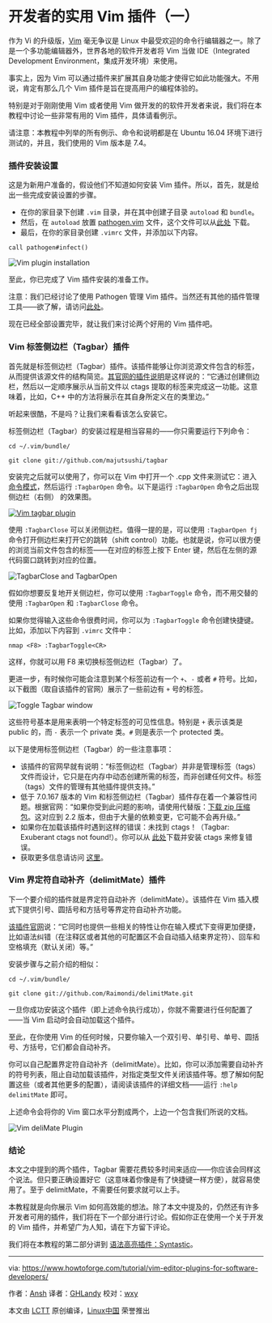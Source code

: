 开发者的实用 Vim 插件（一）
============

作为 Vi 的升级版，[Vim][31] 毫无争议是 Linux 中最受欢迎的命令行编辑器之一。除了是一个多功能编辑器外，世界各地的软件开发者将 Vim 当做 IDE（Integrated Development Environment，集成开发环境）来使用。

事实上，因为 Vim 可以通过插件来扩展其自身功能才使得它如此功能强大。不用说，肯定有那么几个 Vim 插件是旨在提高用户的编程体验的。

特别是对于刚刚使用 Vim 或者使用 Vim 做开发的的软件开发者来说，我们将在本教程中讨论一些非常有用的 Vim 插件，具体请看例示。

请注意：本教程中列举的所有例示、命令和说明都是在 Ubuntu 16.04 环境下进行测试的，并且，我们使用的 Vim 版本是 7.4。

### 插件安装设置

这是为新用户准备的，假设他们不知道如何安装 Vim 插件。所以，首先，就是给出一些完成安装设置的步骤。

* 在你的家目录下创建 `.vim` 目录，并在其中创建子目录 `autoload` 和 `bundle`。
* 然后，在 `autoload` 放置 [pathogen.vim][20] 文件，这个文件可以从[此处][19] 下载。
* 最后，在你的家目录创建 `.vimrc` 文件，并添加以下内容。

```
call pathogen#infect() 
```

![Vim plugin installation](https://www.howtoforge.com/images/vim-editor-plugins-for-software-developers/vimplugins-vimrc.png)

至此，你已完成了 Vim 插件安装的准备工作。

注意：我们已经讨论了使用 Pathogen 管理 Vim 插件。当然还有其他的插件管理工具——欲了解，请访问[此处][29]。

现在已经全部设置完毕，就让我们来讨论两个好用的 Vim 插件吧。

### Vim 标签侧边栏（Tagbar）插件

首先就是标签侧边栏（Tagbar）插件。该插件能够让你浏览源文件包含的标签，从而提供该源文件的结构简览。[其官网的插件说明][28]是这样说的：“它通过创建侧边栏，然后以一定顺序展示从当前文件以 ctags 提取的标签来完成这一功能。这意味着，比如，C++ 中的方法将展示在其自身所定义在的类里边。”

听起来很酷，不是吗？让我们来看看该怎么安装它。

标签侧边栏（Tagbar）的安装过程是相当容易的——你只需要运行下列命令：

```
cd ~/.vim/bundle/

git clone git://github.com/majutsushi/tagbar
```
安装完之后就可以使用了，你可以在 Vim 中打开一个 .cpp 文件来测试它：进入[命令模式][27]，然后运行 `:TagbarOpen` 命令。以下是运行 `:TagbarOpen` 命令之后出现侧边栏（右侧） 的效果图。

[![Vim tagbar plugin](https://www.howtoforge.com/images/vim-editor-plugins-for-software-developers/vimplugins-tagbar-example.png)][26]

使用 `:TagbarClose` 可以关闭侧边栏。值得一提的是，可以使用 `:TagbarOpen fj` 命令打开侧边栏来打开它的跳转（shift control）功能。也就是说，你可以很方便的浏览当前文件包含的标签——在对应的标签上按下 Enter 键，然后在左侧的源代码窗口跳转到对应的位置。

![TagbarClose and TagbarOpen](https://www.howtoforge.com/images/vim-editor-plugins-for-software-developers/vimplugins-tagbar-ex2.png)

假如你想要反复地开关侧边栏，你可以使用 `:TagbarToggle` 命令，而不用交替的使用 `:TagbarOpen` 和 `:TagbarClose` 命令。

如果你觉得输入这些命令很费时间，你可以为 `:TagbarToggle` 命令创建快捷键。比如，添加以下内容到 `.vimrc` 文件中：

```
nmap <F8> :TagbarToggle<CR>
```
这样，你就可以用 F8 来切换标签侧边栏（Tagbar）了。

更进一步，有时候你可能会注意到某个标签前边有一个 `+`、`-` 或者 `#` 符号。比如，以下截图（取自该插件的官网）展示了一些前边有 `+` 号的标签。

![Toggle Tagbar window](https://www.howtoforge.com/images/vim-editor-plugins-for-software-developers/vimplugins-tagbar-visibility.png)

这些符号基本是用来表明一个特定标签的可见性信息。特别是 `+` 表示该类是 public 的，而 `-` 表示一个 private 类。`#` 则是表示一个 protected 类。

以下是使用标签侧边栏（Tagbar）的一些注意事项：

* 该插件的官网早就有说明：“标签侧边栏（Tagbar）并非是管理标签（tags）文件而设计，它只是在内存中动态创建所需的标签，而非创建任何文件。标签（tags）文件的管理有其他插件提供支持。”
* 低于 7.0.167 版本的 Vim 和标签侧边栏（Tagbar）插件存在着一个兼容性问题。根据官网：“如果你受到此问题的影响，请使用代替版：[下载 zip 压缩包][18]。这对应到 2.2 版本，但由于大量的依赖变更，它可能不会再升级。”
* 如果你在加载该插件时遇到这样的错误：未找到 ctags！（Tagbar: Exuberant ctags not found!）。你可以从 [此处][17]下载并安装 ctags 来修复错误。
* 获取更多信息请访问 [这里][16]。

### Vim 界定符自动补齐（delimitMate）插件

下一个要介绍的插件就是界定符自动补齐（delimitMate）。该插件在 Vim 插入模式下提供引号、圆括号和方括号等界定符自动补齐功能。

[该插件官网][23]说：“它同时也提供一些相关的特性让你在输入模式下变得更加便捷，比如语法纠错（在注释区或者其他的可配置区不会自动插入结束界定符）、回车和空格填充（默认关闭）等。”

安装步骤与之前介绍的相似：

```
cd ~/.vim/bundle/

git clone git://github.com/Raimondi/delimitMate.git
```

一旦你成功安装这个插件（即上述命令执行成功），你就不需要进行任何配置了——当 Vim 启动时会自动加载这个插件。

至此，在你使用 Vim 的任何时候，只要你输入一个双引号、单引号、单号、圆括号、方括号，它们都会自动补齐。 

你可以自己配置界定符自动补齐（delimitMate）。比如，你可以添加需要自动补齐的符号列表，阻止自动加载该插件，对指定类型文件关闭该插件等。想了解如何配置这些（或者其他更多的配置），请阅读该插件的详细文档——运行 `:help delimitMate` 即可。

上述命令会将你的 Vim 窗口水平分割成两个，上边一个包含我们所说的文档。

![Vim deliMate Plugin](https://www.howtoforge.com/images/vim-editor-plugins-for-software-developers/vimplugins-delimitmate-help.png)

### 结论 

本文之中提到的两个插件，Tagbar 需要花费较多时间来适应——你应该会同样这个说法。但只要正确设置好它（这意味着你像是有了快捷键一样方便），就容易使用了。至于 delimitMate，不需要任何要求就可以上手。

本教程就是向你展示 Vim 如何高效能的想法。除了本文中提及的，仍然还有许多开发者可用的插件，我们将在下一个部分进行讨论。假如你正在使用一个关于开发的 Vim 插件，并希望广为人知，请在下方留下评论。

我们将在本教程的第二部分讲到 [语法高亮插件：Syntastic][21]。

--------------------------------------------------------------------------------

via: https://www.howtoforge.com/tutorial/vim-editor-plugins-for-software-developers/

作者：[Ansh][a]
译者：[GHLandy](https://github.com/GHLandy)
校对：[wxy](https://github.com/wxy)

本文由 [LCTT](https://github.com/LCTT/TranslateProject) 原创编译，[Linux中国](https://linux.cn/) 荣誉推出

[a]: https://www.howtoforge.com/tutorial/vim-editor-plugins-for-software-developers/
[1]:https://www.youtube.com/channel/UCOfXyFkINXf_e9XNosTJZDw
[2]:https://www.youtube.com/user/desainew
[3]:https://www.youtube.com/channel/UCEQXp_fcqwPcqrzNtWJ1w9w
[4]:http://www.facebook.com/sharer/sharer.php?u=https%3A%2F%2Ffreedompenguin.com%2Farticles%2Fopinion%2Fopen-source-design-thing%2F
[5]:http://twitter.com/intent/tweet/?text=Is+Open+Source+Design+a+Thing%3F&url=https%3A%2F%2Ffreedompenguin.com%2Farticles%2Fopinion%2Fopen-source-design-thing%2F
[6]:https://plus.google.com/share?url=https%3A%2F%2Ffreedompenguin.com%2Farticles%2Fopinion%2Fopen-source-design-thing%2F
[7]:https://atom.io/
[8]:http://froont.com/
[9]:https://webflow.com/
[10]:https://gravit.io/
[11]:http://getbootstrap.com/
[12]:https://inkscape.org/en/
[13]:https://www.gimp.org/
[14]:https://en.wikipedia.org/wiki/Free_and_open-source_software
[15]:https://medium.com/dawn-capital/why-leverage-the-power-of-open-source-to-build-a-successful-software-business-8aba6f665bc4#.ggmn2ojxp
[16]:https://github.com/majutsushi/tagbar
[17]:http://ctags.sourceforge.net/
[18]:https://github.com/majutsushi/tagbar/zipball/70fix
[19]:https://raw.githubusercontent.com/tpope/vim-pathogen/master/autoload/pathogen.vim
[20]:http://www.vim.org/scripts/script.php?script_id=2332
[21]:https://www.howtoforge.com/tutorial/vim-editor-plugins-for-software-developers-2-syntastic/
[22]:https://www.howtoforge.com/images/vim-editor-plugins-for-software-developers/big/vimplugins-delimitmate-help.png
[23]:https://github.com/Raimondi/delimitMate
[24]:https://www.howtoforge.com/images/vim-editor-plugins-for-software-developers/big/vimplugins-tagbar-visibility.png
[25]:https://www.howtoforge.com/images/vim-editor-plugins-for-software-developers/big/vimplugins-tagbar-ex2.png
[26]:https://www.howtoforge.com/images/vim-editor-plugins-for-software-developers/big/vimplugins-tagbar-example.png
[27]:http://www.tldp.org/LDP/intro-linux/html/sect_06_02.html
[28]:http://majutsushi.github.io/tagbar/
[29]:http://vi.stackexchange.com/questions/388/what-is-the-difference-between-the-vim-plugin-managers
[30]:https://www.howtoforge.com/images/vim-editor-plugins-for-software-developers/big/vimplugins-vimrc.png
[31]:http://www.vim.org/
